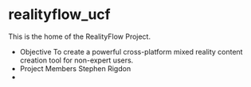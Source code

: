 # realityflow_ucf
This is the home of the RealityFlow Project.

* Objective
To create a powerful cross-platform mixed reality content creation tool for non-expert
users.
* Project Members
    Stephen Rigdon
* 

